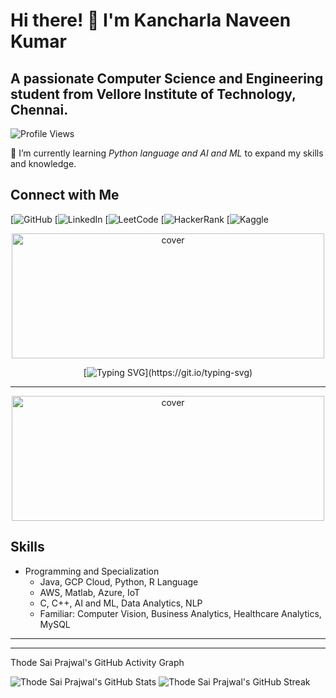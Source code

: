 # Hi there! 👋 I'm Kancharla Naveen Kumar

## A passionate Computer Science and Engineering student from Vellore Institute of Technology, Chennai.

![Profile Views](https://komarev.com/ghpvc/?username=THODESAIPRAJWAL&color=blueviolet)

🌱 I’m currently learning *Python language and AI and ML* to expand my skills and knowledge.

## Connect with Me
[![GitHub]()
[![LinkedIn]()
[![LeetCode]()
[![HackerRank]()
[![Kaggle]()
<div align="center">
<img width="500" height="200" src="https://miro.medium.com/max/1444/1*Z5-lWkyzcRB5ahgm9qyxvg.png" alt="cover" />
</div>

<div align="center">
  
[![Typing SVG](https://readme-typing-svg.herokuapp.com?size=30&width=1000&lines=Welcome+To+Thode+Sai+Prajwal's+GitHub+Profile!)](https://git.io/typing-svg)
 
</div>
<hr>

<div align="center">
<img width="500" height="200" src="https://github.com/ankitjha2711/ankitjha2711/blob/main/animation_500_kxa883sd.gif?raw=true" alt="cover" />
</div>



## Skills
- Programming and Specialization
  - Java, GCP Cloud, Python, R Language
  - AWS, Matlab, Azure, IoT
  - C, C++, AI and ML, Data Analytics, NLP
  - Familiar: Computer Vision, Business Analytics, Healthcare Analytics, MySQL

---

<hr>

Thode Sai Prajwal's GitHub Activity Graph

![Thode Sai Prajwal's GitHub Stats](https://github-readme-stats.vercel.app/api?username=THODESAIPRAJWAL&show_icons=true&theme=radical)             ![Thode Sai Prajwal's GitHub Streak](https://github-readme-streak-stats.herokuapp.com/?user=THODESAIPRAJWAL&theme=radical)
